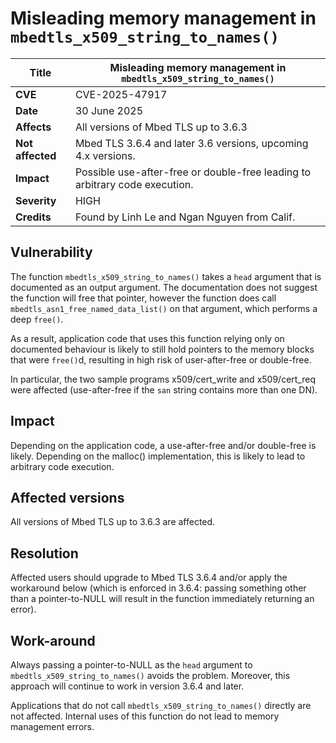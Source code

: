 # Misleading memory management in `mbedtls_x509_string_to_names()`

**Title** | Misleading memory management in `mbedtls_x509_string_to_names()`
--------- | ----------------------------------------------------------
**CVE** | CVE-2025-47917
**Date** | 30 June 2025
**Affects** | All versions of Mbed TLS up to 3.6.3
**Not affected** | Mbed TLS 3.6.4 and later 3.6 versions, upcoming 4.x versions.
**Impact** | Possible use-after-free or double-free leading to arbitrary code execution.
**Severity** | HIGH
**Credits** | Found by Linh Le and Ngan Nguyen from Calif.

## Vulnerability

The function `mbedtls_x509_string_to_names()` takes a `head` argument that is
documented as an output argument. The documentation does not suggest the
function will free that pointer, however the function does call
`mbedtls_asn1_free_named_data_list()` on that argument, which performs a deep
`free()`.

As a result, application code that uses this function relying only on documented
behaviour is likely to still hold pointers to the memory blocks that were
`free()`d, resulting in high risk of user-after-free or double-free.

In particular, the two sample programs x509/cert_write and x509/cert_req
were affected (use-after-free if the `san` string contains more than one DN).

## Impact

Depending on the application code, a use-after-free and/or double-free is
likely. Depending on the malloc() implementation, this is likely to lead to
arbitrary code execution.

## Affected versions

All versions of Mbed TLS up to 3.6.3 are affected.

## Resolution

Affected users should upgrade to Mbed TLS 3.6.4 and/or apply the workaround
below (which is enforced in 3.6.4: passing something other than a pointer-to-NULL
will result in the function immediately returning an error).

## Work-around

Always passing a pointer-to-NULL as the `head` argument to
`mbedtls_x509_string_to_names()` avoids the problem. Moreover, this approach will continue to work in version 3.6.4 and later.

Applications that do not call `mbedtls_x509_string_to_names()` directly are not
affected. Internal uses of this function do not lead to memory management
errors.
